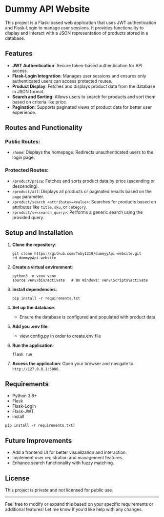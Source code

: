 # Dummy API Website

This project is a Flask-based web application that uses JWT authentication and Flask-Login to manage user sessions. It provides functionality to display and interact with a JSON representation of products stored in a database.

## Features

- **JWT Authentication**: Secure token-based authentication for API access.
- **Flask-Login Integration**: Manages user sessions and ensures only authenticated users can access protected routes.
- **Product Display**: Fetches and displays product data from the database in JSON format.
- **Search and Sorting**: Allows users to search for products and sort them based on criteria like price.
- **Pagination**: Supports paginated views of product data for better user experience.

## Routes and Functionality

### Public Routes:
- `/home`: Displays the homepage. Redirects unauthenticated users to the login page.

### Protected Routes:
- `/product/price`: Fetches and sorts product data by price (ascending or descending).
- `/product/all`: Displays all products or paginated results based on the `page` parameter.
- `/product/search_<attribute>=<value>`: Searches for products based on attributes like `title`, `sku`, or `category`.
- `/product/s=<search_query>`: Performs a generic search using the provided query.

## Setup and Installation

1. **Clone the repository**:
   ```
   git clone https://github.com/Toby1219/dummyyApi-website.git
   cd dummyyApi-website
   ```

2. **Create a virtual environment**:
   ```
   python3 -m venv venv
   source venv/bin/activate   # On Windows: venv\Scripts\activate
   ```

3. **Install dependencies**:
   ```
   pip install -r requirements.txt
   ```

4. **Set up the database**:
   - Ensure the database is configured and populated with product data.

5. **Add you .env file**:
   - view config.py in order to create.env file 

6. **Run the application**:
   ```
   flask run
   ```

7. **Access the application**:
   Open your browser and navigate to `http://127.0.0.1:5000`.

## Requirements

- Python 3.8+
- Flask
- Flask-Login
- Flask-JWT
- install 
```
pip install -r requirements.txt]
```

## Future Improvements

- Add a frontend UI for better visualization and interaction.
- Implement user registration and management features.
- Enhance search functionality with fuzzy matching.

## License

This project is private and not licensed for public use.

---

Feel free to modify or expand this based on your specific requirements or additional features! Let me know if you'd like help with any changes.